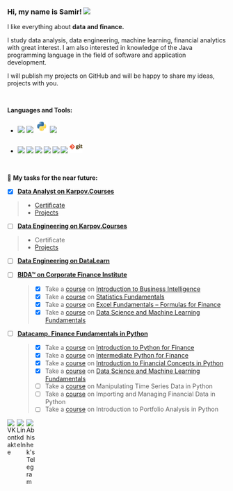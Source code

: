 
### Hi, my name is Samir! <img src="https://media.giphy.com/media/hvRJCLFzcasrR4ia7z/giphy.gif" width="25px">

I like everything about **data and finance.**

I study data analysis, data engineering, machine learning, financial analytics with great interest. 
I am also interested in knowledge of the Java programming language in the field of software and application development.

I will publish my projects on GitHub and  will be happy to share my ideas, projects with you.



<br />

**Languages and Tools:**

* <code><img height="30" src="https://d33wubrfki0l68.cloudfront.net/f1f475a6fda1c2c4be4cac04033db5c3293032b4/513a4/assets/images/markdown-mark-white.svg"></code>
<code><img height="30" src="https://w7.pngwing.com/pngs/865/204/png-transparent-microsoft-sql-server-microsoft-azure-sql-database-computer-icons-others-text-rectangle-logo.png"></code>
<code><img height="30" src="https://raw.githubusercontent.com/github/explore/80688e429a7d4ef2fca1e82350fe8e3517d3494d/topics/python/python.png"></code>
<code><img height="30" src="https://w7.pngwing.com/pngs/436/845/png-transparent-java-programming-language-computer-programming-programmer-logo-language-contact-text-logo-computer-science.png"></code>


* <code><img height="20" src="https://img-prod-cms-rt-microsoft-com.akamaized.net/cms/api/am/imageFileData/RE3BDMK?ver=f040&q=100&h=75&w=75&b=%23FFFFFFFF&aim=true"></code>
<code><img height="30" src="https://user-images.githubusercontent.com/103367293/197368801-27a40971-afd4-4174-b214-cfcd8eb7859d.png"></code>
<code><img height="30" src="https://user-images.githubusercontent.com/103367293/197368845-5aafc001-8f43-44fd-bfb5-0d3f4d11f8f1.png"></code>
<code><img height="30" src="https://user-images.githubusercontent.com/103367293/197368949-64d1dfba-8ca2-4c87-a855-300cf8605a24.png"></code>
<code><img height="30" src="https://user-images.githubusercontent.com/103367293/197368958-d4db39d3-cf17-4429-96c1-60a3525a11d3.png"></code>
<code><img height="30" src="https://user-images.githubusercontent.com/103367293/197368928-29ed1556-e714-40dd-b843-f4bdff1a1327.png"></code>
<code><img height="30" src="https://raw.githubusercontent.com/github/explore/80688e429a7d4ef2fca1e82350fe8e3517d3494d/topics/git/git.png"></code>



<br />

🚧 **My tasks for the near future:**
<!-- TODO-IST:START -->
* [X] **[Data Analyst on Karpov.Courses](https://karpov.courses/analytics)**
 > * [Сertificate](https://user-images.githubusercontent.com/103367293/182040608-a3fc85c4-e451-4bfc-8ce2-37b6535885fb.png)
 > * [Projects](https://github.com/samirtrillioner/DA_karpov_corses)

* [ ] **[Data Engineering on Karpov.Courses](https://karpov.courses/dataengineer)**
 > * Сertificate
 > * [Projects](https://github.com/samirtrillioner/DE_karpov_courses/blob/main/README.md)


* [ ] **[Data Engineering on DataLearn](https://github.com/Data-Learn/data-engineering/blob/master/DE%20-%20101%20Guide.md)**
* [ ] **[BIDA™ on Corporate Finance Institute](https://corporatefinanceinstitute.com/certifications/business-intelligence-data-analyst-bida/)**

     > * [X] Take a [course](https://corporatefinanceinstitute.com/course/introduction-to-business-intelligence/) on [Introduction to Business Intelligence](https://www.credential.net/2a794de5-eb93-4f95-a922-dc11d67a0d23)
     > * [X] Take a [course](https://corporatefinanceinstitute.com/course/statistics-fundamentals/) on [Statistics Fundamentals](https://www.credential.net/7aef4b49-5d00-47e0-9aee-3ee4cd59855e)
     > * [X] Take a [course](https://corporatefinanceinstitute.com/course/excel-fundamentals-formulas-for-finance/) on [Excel Fundamentals – Formulas for Finance](https://www.credential.net/0c6c72c5-49c7-45ff-848c-4c494b12ea24)
     > * [X] Take a [course](https://corporatefinanceinstitute.com/course/data-science-and-machine-learning/) on [Data Science and Machine Learning Fundamentals](https://www.credential.net/a1e3f51e-30c7-44e0-b34d-67e5000d2046)


* [ ] **[Datacamp. Finance Fundamentals in Python](https://app.datacamp.com/learn/skill-tracks/finance-fundamentals-in-python?version=1)**
 
     > * [X] Take a [course](https://app.datacamp.com/learn/courses/introduction-to-python-for-finance) on [Introduction to Python for Finance](https://www.datacamp.com/statement-of-accomplishment/course/5261c97b0be026dc321927bdf167aecda22972c9)
     > * [X] Take a [course](https://app.datacamp.com/learn/courses/intermediate-python-for-finance) on [Intermediate Python for Finance](https://www.datacamp.com/statement-of-accomplishment/course/c9626a06e790c6d158c475eba22b7f8503a5c6dd)
     > * [X] Take a [course](https://app.datacamp.com/learn/courses/introduction-to-financial-concepts-in-python) on [Introduction to Financial Concepts in Python](https://www.datacamp.com/statement-of-accomplishment/course/c025f86ccb4026873ffc4307bc7b2eb206235b98)
     > * [X] Take a [course](https://corporatefinanceinstitute.com/course/data-science-and-machine-learning/) on [Data Science and Machine Learning Fundamentals](https://www.credential.net/a1e3f51e-30c7-44e0-b34d-67e5000d2046)
     > * [ ] Take a [course](https://app.datacamp.com/learn/courses/manipulating-time-series-data-in-python) on Manipulating Time Series Data in Python
     > * [ ] Take a [course](https://app.datacamp.com/learn/courses/importing-and-managing-financial-data-in-python) on Importing and Managing Financial Data in Python
     > * [ ] Take a [course](https://app.datacamp.com/learn/courses/introduction-to-portfolio-analysis-in-python) on Introduction to Portfolio Analysis in Python




<!-- TODO-IST:END -->




<a href="https://vk.com/samirtrillioner">
  <img align="left" alt="VKontakte" width="22px" src="https://cdn.jsdelivr.net/npm/simple-icons@v3/icons/vk.svg" />
</a>
<a href="https://www.linkedin.com/in/samir-alikperov-7198921a9/">
  <img align="left" alt="LinkdeIn" width="22px" src="https://cdn.jsdelivr.net/npm/simple-icons@v3/icons/linkedin.svg" />
</a>
<a href="https://t.me/samirtrillioner">
  <img align="left" alt="Abhishek's Telegram" width="22px" src="https://cdn.jsdelivr.net/npm/simple-icons@v3/icons/telegram.svg" />
</a>
